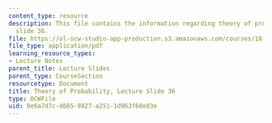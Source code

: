 ```yaml
---
content_type: resource
description: This file contains the information regarding theory of probability, lecture
  slide 36.
file: https://ol-ocw-studio-app-production.s3.amazonaws.com/courses/18-175-theory-of-probability-spring-2014/0e6a7d7cd6659827a2511d963f68e83e_MIT18_175S14_Lecture36.pdf
file_type: application/pdf
learning_resource_types:
- Lecture Notes
parent_title: Lecture Slides
parent_type: CourseSection
resourcetype: Document
title: Theory of Probability, Lecture Slide 36
type: OCWFile
uid: 0e6a7d7c-d665-9827-a251-1d963f68e83e
---
```

